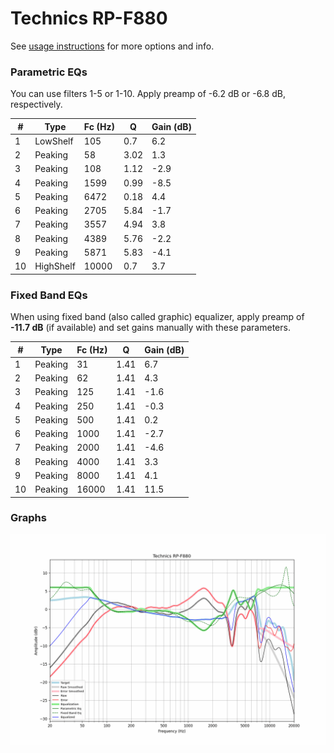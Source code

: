 # Technics RP-F880
See [usage instructions](https://github.com/jaakkopasanen/AutoEq#usage) for more options and info.

### Parametric EQs
You can use filters 1-5 or 1-10. Apply preamp of -6.2 dB or -6.8 dB, respectively.

|   # | Type      |   Fc (Hz) |    Q |   Gain (dB) |
|-----|-----------|-----------|------|-------------|
|   1 | LowShelf  |       105 | 0.7  |         6.2 |
|   2 | Peaking   |        58 | 3.02 |         1.3 |
|   3 | Peaking   |       108 | 1.12 |        -2.9 |
|   4 | Peaking   |      1599 | 0.99 |        -8.5 |
|   5 | Peaking   |      6472 | 0.18 |         4.4 |
|   6 | Peaking   |      2705 | 5.84 |        -1.7 |
|   7 | Peaking   |      3557 | 4.94 |         3.8 |
|   8 | Peaking   |      4389 | 5.76 |        -2.2 |
|   9 | Peaking   |      5871 | 5.83 |        -4.1 |
|  10 | HighShelf |     10000 | 0.7  |         3.7 |

### Fixed Band EQs
When using fixed band (also called graphic) equalizer, apply preamp of **-11.7 dB** (if available) and set gains manually with these parameters.

|   # | Type    |   Fc (Hz) |    Q |   Gain (dB) |
|-----|---------|-----------|------|-------------|
|   1 | Peaking |        31 | 1.41 |         6.7 |
|   2 | Peaking |        62 | 1.41 |         4.3 |
|   3 | Peaking |       125 | 1.41 |        -1.6 |
|   4 | Peaking |       250 | 1.41 |        -0.3 |
|   5 | Peaking |       500 | 1.41 |         0.2 |
|   6 | Peaking |      1000 | 1.41 |        -2.7 |
|   7 | Peaking |      2000 | 1.41 |        -4.6 |
|   8 | Peaking |      4000 | 1.41 |         3.3 |
|   9 | Peaking |      8000 | 1.41 |         4.1 |
|  10 | Peaking |     16000 | 1.41 |        11.5 |

### Graphs
![](./Technics%20RP-F880.png)
